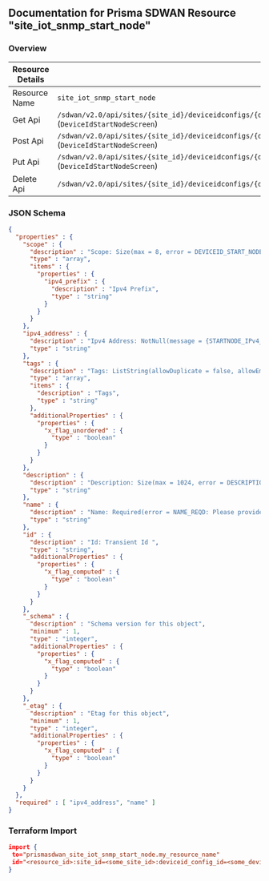 ## Documentation for Prisma SDWAN Resource "site_iot_snmp_start_node"

### Overview

| Resource Details | |
| ------------- | ------------- |
| Resource Name | `site_iot_snmp_start_node` |
| Get Api  | `/sdwan/v2.0/api/sites/{site_id}/deviceidconfigs/{deviceid_config_id}/snmpdiscoverystartnodes/{deviceid_start_node_id}` (`DeviceIdStartNodeScreen`) |
| Post Api  | `/sdwan/v2.0/api/sites/{site_id}/deviceidconfigs/{deviceid_config_id}/snmpdiscoverystartnodes` (`DeviceIdStartNodeScreen`) |
| Put Api  | `/sdwan/v2.0/api/sites/{site_id}/deviceidconfigs/{deviceid_config_id}/snmpdiscoverystartnodes/{deviceid_start_node_id}` (`DeviceIdStartNodeScreen`) |
| Delete Api  | `/sdwan/v2.0/api/sites/{site_id}/deviceidconfigs/{deviceid_config_id}/snmpdiscoverystartnodes/{deviceid_start_node_id}` |


### JSON Schema

```json
{
  "properties" : {
    "scope" : {
      "description" : "Scope: Size(max = 8, error = DEVICEID_START_NODE_SCOPE_MAX_LIMIT: Exceeds the maximum number of scope prefix per start node entry (8), min = 1) ",
      "type" : "array",
      "items" : {
        "properties" : {
          "ipv4_prefix" : {
            "description" : "Ipv4 Prefix",
            "type" : "string"
          }
        }
      }
    },
    "ipv4_address" : {
      "description" : "Ipv4 Address: NotNull(message = {STARTNODE_IPv4_MISSING}) IPAddress(allowEmpty = true, allowLinkLocal = false, allowNull = true, bcast = DENY, defaultRoute = false, dnsCheck = false, INVALID_IP_ADDRESS_001, type = IP) NotEmpty(STARTNODE_IPV4_CONFIG_INVALID_IP) IPv4(STARTNODE_IPV4_CONFIG_INVALID_IP, regexp = [/0-9.]*) ",
      "type" : "string"
    },
    "tags" : {
      "description" : "Tags: ListString(allowDuplicate = false, allowEmpty = true, allowNull = true, length = 1024, listMaxSize = 10, error = INVALID_TAG: Maximum 10 Unique tags of length 1024 each are allowed, noTrim = false, regex = [^,\\\\s]+, required = false) ",
      "type" : "array",
      "items" : {
        "description" : "Tags",
        "type" : "string"
      },
      "additionalProperties" : {
        "properties" : {
          "x_flag_unordered" : {
            "type" : "boolean"
          }
        }
      }
    },
    "description" : {
      "description" : "Description: Size(max = 1024, error = DESCRIPTION_EXCEEDS_LIMIT: Description length exceeds limit, min = 0) ",
      "type" : "string"
    },
    "name" : {
      "description" : "Name: Required(error = NAME_REQD: Please provide resource name.) Size(max = 128, error = NAME_EXCEEDS_LIMIT: Name of the resource exceeds limit., min = 0) ",
      "type" : "string"
    },
    "id" : {
      "description" : "Id: Transient Id ",
      "type" : "string",
      "additionalProperties" : {
        "properties" : {
          "x_flag_computed" : {
            "type" : "boolean"
          }
        }
      }
    },
    "_schema" : {
      "description" : "Schema version for this object",
      "minimum" : 1,
      "type" : "integer",
      "additionalProperties" : {
        "properties" : {
          "x_flag_computed" : {
            "type" : "boolean"
          }
        }
      }
    },
    "_etag" : {
      "description" : "Etag for this object",
      "minimum" : 1,
      "type" : "integer",
      "additionalProperties" : {
        "properties" : {
          "x_flag_computed" : {
            "type" : "boolean"
          }
        }
      }
    }
  },
  "required" : [ "ipv4_address", "name" ]
}
```

### Terraform Import
```json
import {
 to="prismasdwan_site_iot_snmp_start_node.my_resource_name"
 id="<resource_id>:site_id=<some_site_id>:deviceid_config_id=<some_deviceid_config_id>"
}
```

